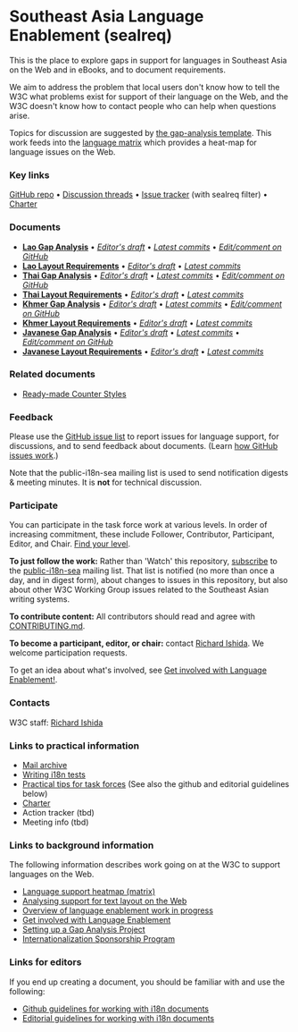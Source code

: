 # Southeast Asia Language Enablement (sealreq)

This is the place to explore gaps in support for languages in Southeast Asia on the Web and in eBooks, and to document requirements.

We aim to address the problem that local users don't know how to tell the W3C what problems exist for support of their language on the Web, and the W3C doesn't know how to contact people who can help when questions arise.

Topics for discussion are suggested by [the gap-analysis template](https://www.w3.org/International/i18n-activity/templates/gap-analysis/gap-analysis_template.html). This work feeds into the [language matrix](https://www.w3.org/International/typography/gap-analysis/language-matrix.html) which provides a heat-map for language issues on the Web.


### Key links
[GitHub repo](https://github.com/w3c/sealreq) • [Discussion threads](https://github.com/w3c/sealreq/issues) • [Issue tracker](https://www.w3.org/International/i18n-activity/textlayout/?filter=sealreq) (with sealreq filter) • [Charter](https://www.w3.org/International/sealreq/charter/)


### Documents
- [**Lao Gap Analysis**](https://www.w3.org/TR/laoo-gap) • [*Editor's draft*](https://www.w3.org/International/sealreq/gap-analysis/laoo-gap) • [*Latest commits*](https://github.com/w3c/sealreq/commits/gh-pages/gap-analysis/laoo-gap.html) • [*Edit/comment on GitHub*](https://github.com/w3c/sealreq/labels/doc%3Alaoo)
- [**Lao Layout Requirements**](https://www.w3.org/International/sealreq/lao/) • [*Editor's draft*](https://www.w3.org/International/sealreq/lao/) • [*Latest commits*](https://github.com/w3c/sealreq/commits/gh-pages/lao/index.html)
- [**Thai Gap Analysis**](https://www.w3.org/TR/thai-gap) • [*Editor's draft*](https://www.w3.org/International/sealreq/gap-analysis/thai-gap) • [*Latest commits*](https://github.com/w3c/sealreq/commits/gh-pages/gap-analysis/thai-gap.html) • [*Edit/comment on GitHub*](https://github.com/w3c/sealreq/labels/doc%3Athai)
- [**Thai Layout Requirements**](https://www.w3.org/International/sealreq/thai/) • [*Editor's draft*](https://www.w3.org/International/sealreq/thai/) • [*Latest commits*](https://github.com/w3c/sealreq/commits/gh-pages/thai/index.html)
- [**Khmer Gap Analysis**](https://www.w3.org/TR/khmr-gap) • [*Editor's draft*](https://www.w3.org/International/sealreq/gap-analysis/khmr-gap) • [*Latest commits*](https://github.com/w3c/sealreq/commits/gh-pages/gap-analysis/khmr-gap.html) • [*Edit/comment on GitHub*](https://github.com/w3c/sealreq/labels/doc%3Akhmr)
- [**Khmer Layout Requirements**](https://www.w3.org/International/sealreq/khmer/) • [*Editor's draft*](https://www.w3.org/International/sealreq/khmer/) • [*Latest commits*](https://github.com/w3c/sealreq/commits/gh-pages/khmer/index.html)
- [**Javanese Gap Analysis**](https://www.w3.org/TR/java-gap) • [*Editor's draft*](https://www.w3.org/International/sealreq/gap-analysis/java-gap) • [*Latest commits*](https://github.com/w3c/sealreq/commits/gh-pages/gap-analysis/java-gap.html) • [*Edit/comment on GitHub*](https://github.com/w3c/sealreq/labels/doc%3Ajava)
- [**Javanese Layout Requirements**](https://www.w3.org/International/sealreq/javanese/) • [*Editor's draft*](https://www.w3.org/International/sealreq/javanese/) • [*Latest commits*](https://github.com/w3c/sealreq/commits/gh-pages/javanese/index.html)


### Related documents
- [Ready-made Counter Styles](https://www.w3.org/TR/predefined-counter-styles/)


### Feedback
Please use the [GitHub issue list](https://github.com/w3c/sealreq/issues) to report issues for language support, for discussions, and to send feedback about documents. (Learn [how GitHub issues work](https://www.w3.org/International/i18n-activity/guidelines/issues.html).)

Note that the public-i18n-sea mailing list is used to send notification digests & meeting minutes. It is **not** for technical discussion.


### Participate
You can participate in the task force work at various levels. In order of increasing commitment, these include Follower, Contributor, Participant, Editor, and Chair. [Find your level](https://www.w3.org/International/i18n-drafts/pages/task_force_roles).

**To just follow the work:** Rather than 'Watch' this repository, [subscribe](mailto:public-i18n-sea-request@w3.org?subject=subscribe) to the [public-i18n-sea](https://lists.w3.org/Archives/Public/public-i18n-sea/) mailing list. That list is notified (no more than once a day, and in digest form), about changes to issues in this repository, but also about other W3C Working Group issues related to the Southeast Asian writing systems.

**To contribute content:** All contributors should read and agree with [CONTRIBUTING.md](CONTRIBUTING.md).

**To become a participant, editor, or chair:** contact [Richard Ishida](mailto:ishida@w3.org). We welcome participation requests.

To get an idea about what's involved, see [Get involved with Language Enablement!](https://www.w3.org/International/i18n-drafts/pages/languagedev_participation). 


### Contacts
W3C staff: [Richard Ishida](mailto:ishida@w3.org)


### Links to practical information
- [Mail archive](https://lists.w3.org/Archives/Public/public-i18n-sea/)
- [Writing i18n tests](https://github.com/w3c/i18n-activity/wiki/Writing-i18n-tests)
- [Practical tips for task forces](https://www.w3.org/International/i18n-activity/guidelines/process.html) (See also the github and editorial guidelines below)
- [Charter](https://w3c.github.io/sealreq/charter/)
- Action tracker (tbd)
- Meeting info (tbd)


### Links to background information
The following information describes work going on at the W3C to support languages on the Web.
- [Language support heatmap (matrix)](https://www.w3.org/International/typography/gap-analysis/language-matrix.html)
- [Analysing support for text layout on the Web](https://www.w3.org/International/i18n-drafts/nav/languagedev)
- [Overview of language enablement work in progress](https://www.w3.org/International/i18n-drafts/nav/languagedev)
- [Get involved with Language Enablement](https://www.w3.org/International/i18n-drafts/pages/languagedev_participation)
- [Setting up a Gap Analysis Project](https://github.com/w3c/typography/wiki/Setting-up-a-Gap-Analysis-Project)
- [Internationalization Sponsorship Program](https://www.w3.org/International/sponsorship/)


### Links for editors
If you end up creating a document, you should be familiar with and use the following:

- [Github guidelines for working with i18n documents](https://www.w3.org/International/i18n-activity/guidelines/github)
- [Editorial guidelines for working with i18n documents](https://www.w3.org/International/i18n-activity/guidelines/editing)

